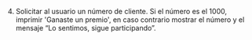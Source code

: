 4. Solicitar al usuario un número de cliente. Si el número es el 1000, imprimir 'Ganaste un premio', en caso contrario mostrar el número y el mensaje “Lo sentimos, sigue participando”.
